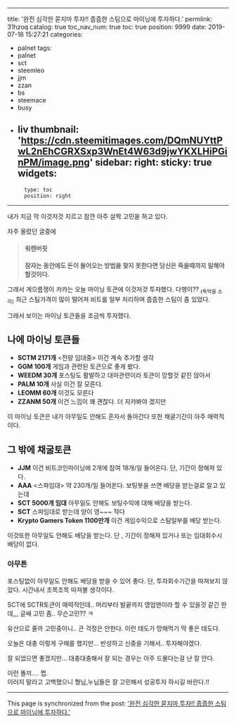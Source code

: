 
---
title: '완전 심각한 묻지마 투자!! 줍줍한 스팀으로 마이닝에 투자하다.'
permlink: 31hzoq
catalog: true
toc_nav_num: true
toc: true
position: 9999
date: 2019-07-18 15:27:21
categories:
- palnet
tags:
- palnet
- sct
- steemleo
- jjm
- zzan
- bs
- steemace
- busy
- liv
thumbnail: 'https://cdn.steemitimages.com/DQmNUYttPwL2nEhCGRXSxp3WnEt4W63d9jwYKXLHiPGinPM/image.png'
sidebar:
    right:
        sticky: true
widgets:
    -
        type: toc
        position: right
---


내가 지금 막 이것저것 지르고 잠깐 아주 살짝 고민을 하고 있다. 

자주  올렸던 글중에 
>#### 워렌버핏 
>**잠자는 동안에도  돈이 들어오는 방법을 찿지 못한다면
>당신은 죽을때까지 일해야  할것이다.**

그래서 게으름쟁이 카카는 오늘 마이닝 토큰에 이것저것 투자했다.
다행이??<sub> (욕먹을 소리)</sub>  최근 스팀가격이 많이 떨어져
비트를 일부 처리하며 줍줍한 스팀이 좀 있었다. 

그래서 보이는 마이닝 토큰들을 조금씩 투자했다. 

## 나에 마이닝 토큰들
- **SCTM 2171개**  <전량 임대중>
  이건 계속 추가할 생각
- **GGM 100개**
  게임과 관련된 토큰으로 좋게 봤다.
- **WEEDM 30개**
    포스팅도 활발하고 대마관련이라 토큰이 망할것 같진 않아서
- **PALM 10개**
   사실 이건 잘 모른다.
- **LEOMM 60개**
   이것도 모른다
- **ZZANM 50개**
  이건 느낌이 꽤 괜찮다. 더 지캬봐야 겠지만

이 마이닝 토큰은 내가 아무일도 안해도 혼자서 돌아간다
또한 채굴기간이 아주 매력적이다. 

## 그 밖에 채굴토큰
- **JJM** 
    이건 비트코인마이닝에  2개에 참여 18개/일 들어온다. 
    단, 기간이 정해져 있다.
- **AAA** <스파임대> 
  약 230개/일 들어온다.  보팅봇을 쓰면 배당을 받는걸로 알고 있는데
- **SCT 5000개 임대** 
    아무일도 안해도 보팅수익에 대해 배당을 받는다.
- **SCT** 스파임대로 받는데 양이 영~~~ 작다
- **Krypto Gamers Token 1100만개** 
   이건 게임수익으로 스팀일부를 배당 받는다. 

이것또한 아무일도 안해도 배당을 받는다. 
단 , 기간이 정해져 있거나 또는 임대회수시 배당이 없다.


### 아무튼
포스팅없이 아무일도 안해도 배당을 받을 수 있어 좋다.
단, 투자회수기간을 따져보지 않았다. 
시간내서 조목조목 따져볼 생각이다.

SCT에 SCTR토큰이 매력적인데..  머리부터 발끝까지 영업맨이라
할 수 있을것 같긴 한데,,, 글쌔 고민 좀.. 무슨고민?? ㅋ

유산으로 줄까 고민중이니..  큰 걱정은 안한다.
이런 태도가 망해먹기 딱 좋은 태도다.

오늘은 대충 이렇게 구매를 했지만...
반성하고 신중을 기해서.. 투자해야겠다. 

잘 되었으면 좋겠지만... 대충대충해서 잘 되는 경우는
아주 드물다는걸 난 잘 안다. 

이런 똘끼....  쩝.  
이러지 말라고 고백했으니 형님,누님들은 잘 고민해서
성공투자 하시길 바란다.!!

- - -

This page is synchronized from the post: ['완전 심각한 묻지마 투자!! 줍줍한 스팀으로 마이닝에 투자하다.'](https://steemit.com/@kibumh/31hzoq)
